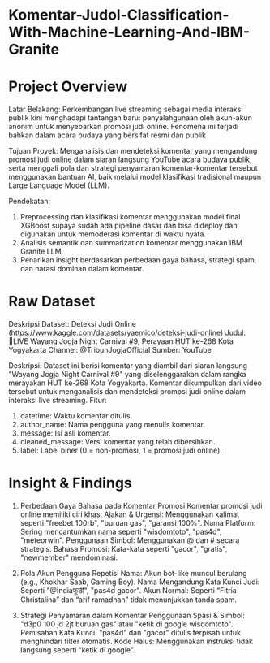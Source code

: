 # Komentar-Judol-Classification-With-Machine-Learning-And-IBM-Granite

# Project Overview
Latar Belakang:
Perkembangan live streaming sebagai media interaksi publik kini menghadapi tantangan baru: penyalahgunaan oleh akun-akun anonim untuk menyebarkan promosi judi online. Fenomena ini terjadi bahkan dalam acara budaya yang bersifat resmi dan publik

Tujuan Proyek:
Menganalisis dan mendeteksi komentar yang mengandung promosi judi online dalam siaran langsung YouTube acara budaya publik, serta menggali pola dan strategi penyamaran komentar-komentar tersebut menggunakan bantuan AI, baik melalui model klasifikasi tradisional maupun Large Language Model (LLM).

Pendekatan:
1. Preprocessing dan klasifikasi komentar menggunakan model final XGBoost supaya sudah ada pipeline dasar dan bisa dideploy dan digunakan untuk memoderasi komentar di waktu nyata.
2. Analisis semantik dan summarization komentar menggunakan IBM Granite LLM.
3. Penarikan insight berdasarkan perbedaan gaya bahasa, strategi spam, dan narasi dominan dalam komentar.

# Raw Dataset
Deskripsi Dataset: Deteksi Judi Online (https://www.kaggle.com/datasets/yaemico/deteksi-judi-online)
Judul: 🔴LIVE Wayang Jogja Night Carnival #9, Perayaan HUT ke-268 Kota Yogyakarta
Channel: @TribunJogjaOfficial
Sumber: YouTube

Deskripsi:
Dataset ini berisi komentar yang diambil dari siaran langsung "Wayang Jogja Night Carnival #9" yang diselenggarakan dalam rangka merayakan HUT ke-268 Kota Yogyakarta. Komentar dikumpulkan dari video tersebut untuk menganalisis dan mendeteksi promosi judi online dalam interaksi live streaming.
Fitur:
1. datetime: Waktu komentar ditulis.
2. author_name: Nama pengguna yang menulis komentar.
2. message: Isi asli komentar.
4. cleaned_message: Versi komentar yang telah dibersihkan.
5. label: Label biner (0 = non-promosi, 1 = promosi judi online).

# Insight & Findings
1. Perbedaan Gaya Bahasa pada Komentar Promosi
Komentar promosi judi online memiliki ciri khas:
Ajakan & Urgensi: Menggunakan kalimat seperti "freebet 100rb", "buruan gas", "garansi 100%".
Nama Platform: Sering mencantumkan nama seperti "wisdomtoto", "pas4d", "meteorwin".
Penggunaan Simbol: Menggunakan @ dan # secara strategis.
Bahasa Promosi: Kata-kata seperti "gacor", "gratis", "newmember" mendominasi.

2. Pola Akun Pengguna
Repetisi Nama: Akun bot-like muncul berulang (e.g., Khokhar Saab, Gaming Boy).
Nama Mengandung Kata Kunci Judi: Seperti "@Indiaफूडी", "pas4d gacor".
Akun Normal: Seperti “Fitria Christalina” dan “arif ramadhan” tidak menunjukkan tanda spam.

3. Strategi Penyamaran dalam Komentar
Penggunaan Spasi & Simbol: "d3p0 100 jd 2jt buruan gas" atau "ketik di google wisdomtoto".
Pemisahan Kata Kunci: "pas4d" dan "gacor" ditulis terpisah untuk menghindari filter otomatis.
Kode Halus: Menggunakan instruksi tidak langsung seperti “ketik di google”.



